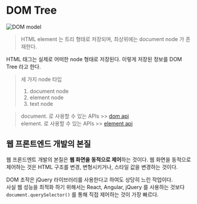 # DOM Tree

![DOM model](./images/dom-model.png)
> HTML element 는 트리 형태로 저장되며, 최상위에는 document node 가 존재한다.

HTML 태그는 실제로 어떠한 node 형태로 저장된다.
이렇게 저장된 정보를 DOM Tree 라고 한다.
> 세 가지 node 타입
> 1. document node
> 2. element node
> 3. text node

> document. 로 사용할 수 있는 APIs >>
[dom api](https://www.w3schools.com/jsref/dom_obj_document.asp) </br>
> element. 로 사용할 수 있는 APIs >>
[element api](https://www.w3schools.com/jsref/dom_obj_all.asp)

## 웹 프론트엔드 개발의 본질
웹 프론드엔트 개발의 본질은 **웹 화면을 동적으로 제어**하는 것이다.
웹 화면을 동적으로 제어하는 것은 HTML 구조를 변경, 변형시키거나, 스타일 값을 변경하는 것이다.

DOM 조작은 jQuery 라이브러리를 사용한다고 하여도 상당히 느린 작업이다.</br>
사실 웹 성능을 최적화 하기 위해서는 React, Angular, jQuery 를 사용하는 것보다 
``document.querySelector()`` 를 통해 직접 제어하는 것이 가장 빠르다.
